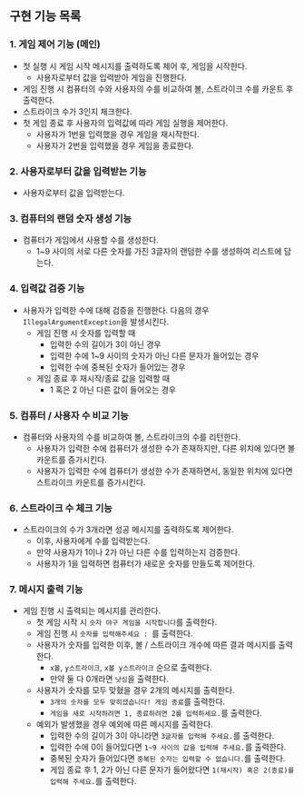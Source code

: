 
## 구현 기능 목록

### 1. 게임 제어 기능 (메인)
- 첫 실행 시 게임 시작 메시지를 출력하도록 제어 후, 게임을 시작한다.
    - 사용자로부터 값을 입력받아 게임을 진행한다.
- 게임 진행 시 컴퓨터의 수와 사용자의 수를 비교하여 볼, 스트라이크 수를 카운트 후 출력한다.
- 스트라이크 수가 3인지 체크한다.
- 첫 게임 종료 후 사용자의 입력값에 따라 게임 실행을 제어한다.
    - 사용자가 1번을 입력했을 경우 게임을 재시작한다.
    - 사용자가 2번을 입력했을 경우 게임을 종료한다.

### 2. 사용자로부터 값을 입력받는 기능
- 사용자로부터 값을 입력받는다.

### 3. 컴퓨터의 랜덤 숫자 생성 기능
- 컴퓨터가 게임에서 사용할 수를 생성한다.
    - 1~9 사이의 서로 다른 숫자를 가진 3글자의 랜덤한 수를 생성하여 리스트에 담는다.

### 4. 입력값 검증 기능 ️
- 사용자가 입력한 수에 대해 검증을 진행한다. 다음의 경우 `IllegalArgumentException`을 발생시킨다.
    - 게임 진행 시 숫자를 입력할 때
        - 입력한 수의 길이가 3이 아닌 경우
        - 입력한 수에 1~9 사이의 숫자가 아닌 다른 문자가 들어있는 경우
        - 입력한 수에 중복된 숫자가 들어있는 경우
    - 게임 종료 후 재시작/종료 값을 입력할 때
        - 1 혹은 2 아닌 다른 값이 들어오는 경우

### 5. 컴퓨터 / 사용자 수 비교 기능
- 컴퓨터와 사용자의 수를 비교하여 볼, 스트라이크의 수를 리턴한다.
    - 사용자가 입력한 수에 컴퓨터가 생성한 수가 존재하지만, 다른 위치에 있다면 볼 카운트를 증가시킨다.
    - 사용자가 입력한 수에 컴퓨터가 생성한 수가 존재하면서, 동일한 위치에 있다면 스트라이크 카운트를 증가시킨다.

### 6. 스트라이크 수 체크 기능
- 스트라이크의 수가 3개라면 성공 메시지를 출력하도록 제어한다.
    - 이후, 사용자에게 수를 입력받는다.
    - 만약 사용자가 1이나 2가 아닌 다른 수를 입력하는지 검증한다.
    - 사용자가 1을 입력하면 컴퓨터가 새로운 숫자를 만들도록 제어한다.

### 7. 메시지 출력 기능
- 게임 진행 시 출력되는 메시지를 관리한다.
    - 첫 게임 시작 시 `숫자 야구 게임을 시작합니다`를 출력한다.
    - 게임 진행 시 `숫자를 입력해주세요 : `를 출력한다.
    - 사용자가 숫자를 입력한 이후, 볼 / 스트라이크 개수에 따른 결과 메시지를 출력한다.
        - `x볼`, `y스트라이크`, `x볼 y스트라이크` 순으로 출력한다.
        - 만약 둘 다 0개라면 `낫싱`을 출력한다.
    - 사용자가 숫자를 모두 맞혔을 경우 2개의 메시지를 출력한다.
        - `3개의 숫자를 모두 맞히셨습니다! 게임 종료`를 출력한다.
        - `게임을 새로 시작하려면 1, 종료하려면 2를 입력하세요.`를 출력한다.
    - 예외가 발생했을 경우 예외에 따른 메시지를 출력한다.
        - 입력한 수의 길이가 3이 아니라면 `3글자를 입력해 주세요.`를 출력한다.
        - 입력한 수에 0이 들어있다면 `1~9 사이의 값을 입력해 주세요.`를 출력한다.
        - 중복된 숫자가 들어있다면 `중복된 숫자는 입력할 수 없습니다.`를 출력한다.
        - 게임 종료 후 1, 2가 아닌 다른 문자가 들어왔다면 `1(재시작) 혹은 2(종료)를 입력해 주세요.`를 출력한다.

